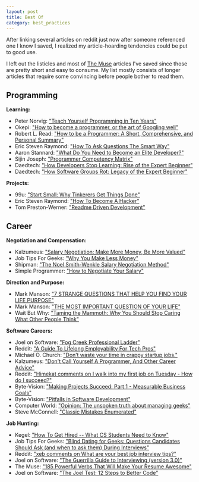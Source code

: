 ```yaml
---
layout: post
title: Best Of
category: best_practices
---
```


After linking several articles on reddit just now after someone referenced one I know I saved, I realized my article-hoarding tendencies could be put to good use.

I left out the listicles and most of [The Muse](https://www.themuse.com/advice/) articles I've saved since those are pretty short and easy to consume. My list mostly consists of longer articles that require some convincing before people bother to read them.

## Programming

**Learning:**

- Peter Norvig: ["Teach Yourself Programming in Ten Years"](http://norvig.com/21-days.html)
- Okepi: ["How to become a programmer, or the art of Googling well"](https://okepi.wordpress.com/2014/08/21/how-to-become-a-programmer-or-the-art-of-googling-well/)
- Robert L. Read: ["How to be a Programmer: A Short, Comprehensive, and Personal Summary"](http://samizdat.mines.edu/howto/HowToBeAProgrammer.html)
- Eric Steven Raymond: ["How To Ask Questions The Smart Way"](http://www.catb.org/esr/faqs/smart-questions.html)
- Aaron Stannard: ["What Do You Need to Become an Elite Developer?"](http://www.aaronstannard.com/what-do-you-need-to-become-an-elite-developer/)
- Sijin Joseph: ["Programmer Competency Matrix"](http://sijinjoseph.com/programmer-competency-matrix/)
- Daedtech: ["How Developers Stop Learning: Rise of the Expert Beginner"](http://www.daedtech.com/how-developers-stop-learning-rise-of-the-expert-beginner)
- Daedtech: ["How Software Groups Rot: Legacy of the Expert Beginner"](http://www.daedtech.com/how-software-groups-rot-legacy-of-the-expert-beginner)

**Projects:**

- 99u: ["Start Small: Why Tinkerers Get Things Done"](http://99u.com/articles/19139/start-small-why-tinkerers-get-things-done)
- Eric Steven Raymond: ["How To Become A Hacker"](http://www.catb.org/esr/faqs/hacker-howto.html)
- Tom Preston-Werner: ["Readme Driven Development"](http://tom.preston-werner.com/2010/08/23/readme-driven-development.html)

## Career

**Negotiation and Compensation:**

- Kalzumeus: ["Salary Negotiation: Make More Money, Be More Valued"](http://www.kalzumeus.com/2012/01/23/salary-negotiation/)
- Job Tips For Geeks: ["Why You Make Less Money"](http://jobtipsforgeeks.com/2013/03/29/less/)
- Shipman: ["The Noel Smith-Wenkle Salary Negotiation Method"](http://infohost.nmt.edu/~shipman/org/noel.html)
- Simple Programmer: ["How to Negotiate Your Salary"](http://simpleprogrammer.com/2014/08/11/negotiate-salary/)

**Direction and Purpose:**

- Mark Manson: ["7 STRANGE QUESTIONS THAT HELP YOU FIND YOUR LIFE PURPOSE"](http://markmanson.net/life-purpose/)
- Mark Manson: ["THE MOST IMPORTANT QUESTION OF YOUR LIFE"](http://markmanson.net/question)
- Wait But Why: ["Taming the Mammoth: Why You Should Stop Caring What Other People Think"](http://waitbutwhy.com/2014/06/taming-mammoth-let-peoples-opinions-run-life.html)

**Software Careers:**

- Joel on Software: ["Fog Creek Professional Ladder"](http://joelonsoftware.com/articles/ladder.html)
- Reddit: ["A Guide To Lifelong Employability For Tech Pros"](http://www.reddit.com/r/cscareerquestions/comments/19h2bm/a_guide_to_lifelong_employability_for_tech_pros/)
- Michael O. Church: ["Don’t waste your time in crappy startup jobs."](http://michaelochurch.wordpress.com/2012/07/08/dont-waste-your-time-in-crappy-startup-jobs/)
- Kalzumeus: ["Don't Call Yourself A Programmer, And Other Career Advice"](http://www.kalzumeus.com/2011/10/28/dont-call-yourself-a-programmer/)
- Reddit: ["Himekat comments on I walk into my first job on Tuesday - How do I succeed?"](http://www.reddit.com/r/cscareerquestions/comments/2ang2p/i_walk_into_my_first_job_on_tuesday_how_do_i/ciwzw6z)
- Byte-Vision: ["Making Projects Succeed: Part 1 - Measurable Business Goals"](http://www.byte-vision.com/BusinessGoalsArticle.aspx)
- Byte-Vision: ["Pitfalls in Software Development"](http://www.byte-vision.com/PitfallsArticle.aspx)
- Computer World: ["Opinion: The unspoken truth about managing geeks"](http://www.computerworld.com/article/2527153/it-management/opinion--the-unspoken-truth-about-managing-geeks.html)
- Steve McConnell: ["Classic Mistakes Enumerated"](http://www.stevemcconnell.com/rdenum.htm)

**Job Hunting:**

- Kegel: ["How To Get Hired -- What CS Students Need to Know"](http://www.kegel.com/academy/getting-hired.html)
- Job Tips For Geeks: ["Blind Dating for Geeks: Questions Candidates Should Ask (and when to ask them) During Interviews"](http://jobtipsforgeeks.com/2012/08/13/blind-dating-for-geeks-questions-candidates-should-ask-and-when-to-ask-them-during-interviews/)
- Reddit: ["xeb comments on What are your best job interview tips?"](http://www.reddit.com/r/AskReddit/comments/bb5kc/what_are_your_best_job_interview_tips/c0lvp2y)
- Joel on Software: ["The Guerrilla Guide to Interviewing (version 3.0)"](http://www.joelonsoftware.com/articles/GuerrillaInterviewing3.html)
- The Muse: ["185 Powerful Verbs That Will Make Your Resume Awesome"](https://www.themuse.com/advice/185-powerful-verbs-that-will-make-your-resume-awesome)
- Joel on Software: ["The Joel Test: 12 Steps to Better Code"](http://www.joelonsoftware.com/articles/fog0000000043.html)